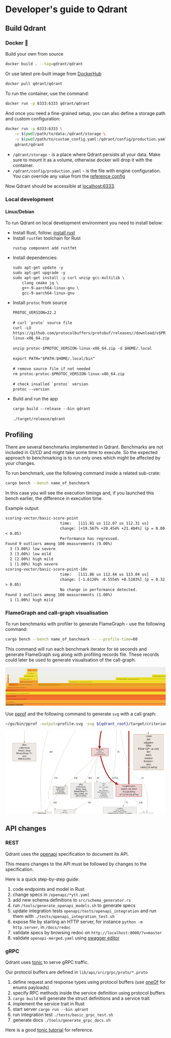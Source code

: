 
# Developer's guide to Qdrant


## Build Qdrant

### Docker 🐳

Build your own from source

```bash
docker build . --tag=qdrant/qdrant
```

Or use latest pre-built image from [DockerHub](https://hub.docker.com/r/qdrant/qdrant)

```bash
docker pull qdrant/qdrant
```

To run the container, use the command:

```bash
docker run -p 6333:6333 qdrant/qdrant
```

And once you need a fine-grained setup, you can also define a storage path and custom configuration:

```bash
docker run -p 6333:6333 \
    -v $(pwd)/path/to/data:/qdrant/storage \
    -v $(pwd)/path/to/custom_config.yaml:/qdrant/config/production.yaml \
    qdrant/qdrant
```

* `/qdrant/storage` - is a place where Qdrant persists all your data. 
Make sure to mount it as a volume, otherwise docker will drop it with the container. 
* `/qdrant/config/production.yaml` - is the file with engine configuration. You can override any value from the [reference config](https://github.com/qdrant/qdrant/blob/master/config/config.yaml) 

Now Qdrant should be accessible at [localhost:6333](http://localhost:6333/).


### Local development
#### Linux/Debian
To run Qdrant on local development environment you need to install below:
- Install Rust, follow: [install rust](https://www.rust-lang.org/tools/install)
- Install `rustfmt` toolchain for Rust 
    ```shell
    rustup component add rustfmt
    ```
- Install dependencies:
    ```shell
    sudo apt-get update -y 
    sudo apt-get upgrade -y
    sudo apt-get install -y curl unzip gcc-multilib \
        clang cmake jq \
        g++-9-aarch64-linux-gnu \
        gcc-9-aarch64-linux-gnu
    ```
- Install `protoc` from source
    ```shell
    PROTOC_VERSION=22.2

    # curl `proto` source file 
    curl -LO https://github.com/protocolbuffers/protobuf/releases//download/v$PROTOC_VERSION/protoc-$PROTOC_VERSION-linux-x86_64.zip

    unzip protoc-$PROTOC_VERSION-linux-x86_64.zip -d $HOME/.local

    export PATH="$PATH:$HOME/.local/bin"

    # remove source file if not needed
    rm protoc-protoc-$PROTOC_VERSION-linux-x86_64.zip
    
    # check insalled `protoc` version
    protoc --version
    ```
- Build and run the app
    ```shell
    cargo build --release --bin qdrant

    ./target/release/qdrant
    ```

## Profiling

There are several benchmarks implemented in Qdrant. Benchmarks are not included in CI/CD and might take some time to execute.
So the expected approach to benchmarking is to run only ones which might be affected by your changes.

To run benchmark, use the following command inside a related sub-crate:

```bash
cargo bench --bench name_of_banchmark
```

In this case you will see the execution timings and, if you launched this bench earlier, the difference in execution time.

Example output:

```
scoring-vector/basic-score-point                                                                            
                        time:   [111.81 us 112.07 us 112.31 us]
                        change: [+19.567% +20.454% +21.404%] (p = 0.00 < 0.05)
                        Performance has regressed.
Found 9 outliers among 100 measurements (9.00%)
  3 (3.00%) low severe
  3 (3.00%) low mild
  2 (2.00%) high mild
  1 (1.00%) high severe
scoring-vector/basic-score-point-10x                                                                            
                        time:   [111.86 us 112.44 us 113.04 us]
                        change: [-1.6120% -0.5554% +0.5103%] (p = 0.32 > 0.05)
                        No change in performance detected.
Found 1 outliers among 100 measurements (1.00%)
  1 (1.00%) high mild
```


### FlameGraph and call-graph visualisation
To run benchmarks with profiler to generate FlameGraph - use the following command:

```bash
cargo bench --bench name_of_banchmark -- --profile-time=60
```

This command will run each benchmark iterator for `60` seconds and generate FlameGraph svg along with profiling records file.
These records could later be used to generate visualisation of the call-graph.

![FlameGraph example](./imgs/flamegraph-profile.png)

Use [pprof](https://github.com/google/pprof) and the following command to generate `svg` with a call graph:

```bash
~/go/bin/pprof -output=profile.svg -svg ${qdrant_root}/target/criterion/${benchmark_name}/${function_name}/profile/profile.pb
```

![call-graph example](./imgs/call-graph-profile.png)

## API changes

### REST

Qdrant uses the [openapi](https://spec.openapis.org/oas/latest.html) specification to document its API.

This means changes to the API must be followed by changes to the specification.

Here is a quick step-by-step guide:

1. code endpoints and model in Rust
2. change specs in `/openapi/*ytt.yaml`
3. add new schema definitions to `src/schema_generator.rs`
4. run `/tools/generate_openapi_models.sh` to generate specs
5. update integration tests `openapi/tests/openapi_integration` and run them with `./tests/openapi_integration_test.sh`
6. expose file by starting an HTTP server, for instance `python -m http.server`, in `/docs/redoc`
7. validate specs by browsing redoc on `http://localhost:8000/?v=master`
8. validate `openapi-merged.yaml` using [swagger editor](https://editor.swagger.io/)

### gRPC

Qdrant uses [tonic](https://github.com/hyperium/tonic) to serve gRPC traffic.

Our protocol buffers are defined in `lib/api/src/grpc/proto/*.proto`

1. define request and response types using protocol buffers (use [oneOf](https://developers.google.com/protocol-buffers/docs/proto3#oneof) for enums payloads)
2. specify RPC methods inside the service definition using protocol buffers
3. `cargo build` will generate the struct definitions and a service trait
4. implement the service trait in Rust
5. start server `cargo run --bin qdrant`
6. run integration test `./tests/basic_grpc_test.sh`
7. generate docs `./tools/generate_grpc_docs.sh`

Here is a good [tonic tutorial](https://github.com/hyperium/tonic/blob/master/examples/routeguide-tutorial.md#defining-the-service) for reference.